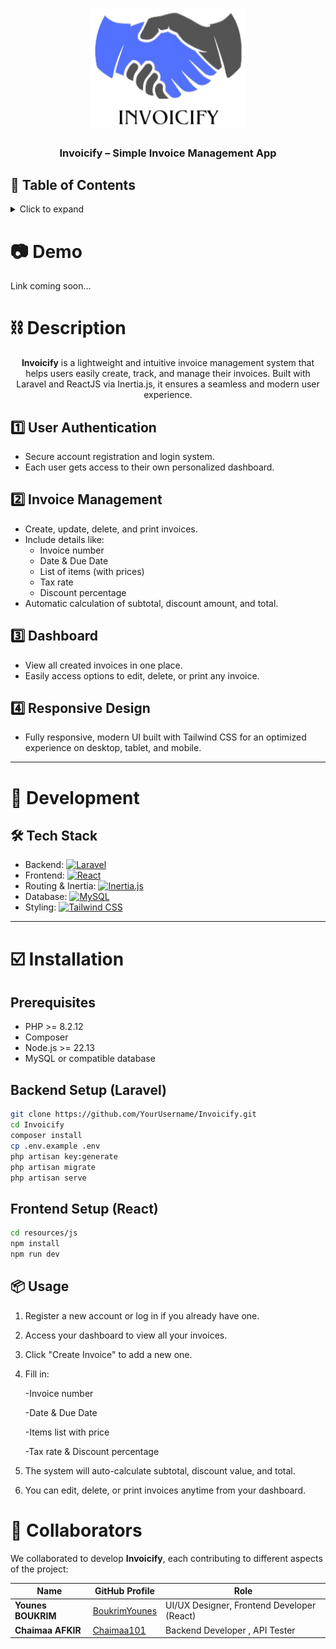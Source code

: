 <h1 align="center">
	<img
		width="250"
		alt="Invoicify"
		src="https://github.com/BoukrimYounes/Invoicify/blob/master/resources/js/assets/logo.png">
</h1>

<h3 align="center">
	Invoicify – Simple Invoice Management App
</h3>

## 📖 Table of Contents

<details>
<summary>Click to expand</summary>

- [📖 Table of Contents](#-table-of-contents)
- [📷 Demo](#-demo)
- [⛓ Description](#-description)
	- [User Authentication](#user-authentication)
	- [Invoice Management](#invoice-management)
	- [Dashboard](#dashboard)
	- [Responsive Design](#responsive-design)
- [🔨 Development](#-development)
	- [Tech Stack](#tech-stack)
- [☑️ Installation](#-installation)
	- [Prerequisites](#prerequisites)
	- [Backend Setup (Laravel)](#backend-setup-laravel)
	- [Frontend Setup (React)](#frontend-setup-react)
- [📦 Usage](#-usage)
- [🤝 Collaborators](#-collaborators)

</details>

# 📷 Demo

Link coming soon…

# ⛓ Description

<p align="center">
	<b>Invoicify</b> is a lightweight and intuitive invoice management system that helps users easily create, track, and manage their invoices. Built with Laravel and ReactJS via Inertia.js, it ensures a seamless and modern user experience.
</p>

## 1️⃣ User Authentication
- Secure account registration and login system.
- Each user gets access to their own personalized dashboard.

## 2️⃣ Invoice Management
- Create, update, delete, and print invoices.
- Include details like:
  - Invoice number
  - Date & Due Date
  - List of items (with prices)
  - Tax rate
  - Discount percentage
- Automatic calculation of subtotal, discount amount, and total.

## 3️⃣ Dashboard
- View all created invoices in one place.
- Easily access options to edit, delete, or print any invoice.

## 4️⃣ Responsive Design
- Fully responsive, modern UI built with Tailwind CSS for an optimized experience on desktop, tablet, and mobile.

---

# 🔨 Development

## 🛠 Tech Stack

- Backend: [![Laravel](https://img.shields.io/badge/Laravel-11-red?style=flat-square&logo=laravel&logoColor=white)](https://laravel.com/)
- Frontend: [![React](https://img.shields.io/badge/React-18-blue?style=flat-square&logo=react&logoColor=white)](https://reactjs.org/)
- Routing & Inertia: [![Inertia.js](https://img.shields.io/badge/Inertia.js-SPA-lightgrey?style=flat-square)](https://inertiajs.com/)
- Database: [![MySQL](https://img.shields.io/badge/MySQL-Database-orange?style=flat-square&logo=mysql&logoColor=white)](https://www.mysql.com/)
- Styling: [![Tailwind CSS](https://img.shields.io/badge/TailwindCSS-Styling-teal?style=flat-square&logo=tailwindcss&logoColor=white)](https://tailwindcss.com/)

---

# ☑️ Installation

## Prerequisites
- PHP >= 8.2.12
- Composer
- Node.js >= 22.13
- MySQL or compatible database

## Backend Setup (Laravel)

```bash
git clone https://github.com/YourUsername/Invoicify.git
cd Invoicify
composer install
cp .env.example .env
php artisan key:generate
php artisan migrate
php artisan serve
```
## Frontend Setup (React)
```bash
cd resources/js
npm install
npm run dev
```

## 📦 Usage

1. Register a new account or log in if you already have one.

2. Access your dashboard to view all your invoices.

3. Click "Create Invoice" to add a new one.

4. Fill in:

    -Invoice number

    -Date & Due Date

    -Items list with price

    -Tax rate & Discount percentage

5. The system will auto-calculate subtotal, discount value, and total.

6. You can edit, delete, or print invoices anytime from your dashboard.

# 🤝 Collaborators

We collaborated to develop **Invoicify**, each contributing to different aspects of the project:

| Name                | GitHub Profile                                      | Role                                                |
|-------------------- |---------------------------------------------------- |---------------------------------------------------- |
| **Younes BOUKRIM**  | [BoukrimYounes](https://github.com/BoukrimYounes)   | UI/UX Designer, Frontend Developer (React)          |
| **Chaimaa AFKIR**   | [Chaimaa101](https://github.com/Chaimaa101)         | Backend Developer , API Tester                      |
